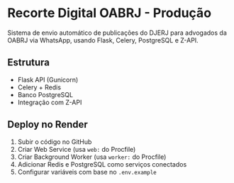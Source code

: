 # Recorte Digital OABRJ - Produção

Sistema de envio automático de publicações do DJERJ para advogados da OABRJ via WhatsApp, usando Flask, Celery, PostgreSQL e Z-API.

## Estrutura
- Flask API (Gunicorn)
- Celery + Redis
- Banco PostgreSQL
- Integração com Z-API

## Deploy no Render
1. Subir o código no GitHub
2. Criar Web Service (usa `web:` do Procfile)
3. Criar Background Worker (usa `worker:` do Procfile)
4. Adicionar Redis e PostgreSQL como serviços conectados
5. Configurar variáveis com base no `.env.example`
